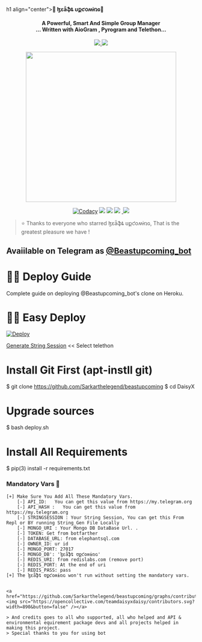
h1 align="center"><b>🦋 ɮɛǟֆȶ ʊքƈօʍɨռɢ🦋️ </b></h1>

<h4 align="center">A Powerful, Smart And Simple Group Manager <br> ... Written with AioGram , Pyrogram and Telethon...</h4>
<p align='center'>
  <a href="https://www.python.org/" alt="made-with-python"> <img src="https://img.shields.io/badge/Made%20with-Python-1f425f.svg?style=flat-square&logo=python&color=blue" /> </a>
  <a href="https://github.com/Sarkarthelegend/beastupcoming/graphs/commit-activity" alt="Maintenance"> <img src="https://img.shields.io/badge/Maintained%3F-yes-green.svg?style=flat-square" /> </a>
</p>

<p align="center"><a href="https://t.me/DaisySupport_Official"><img src="https://telegra.ph/file/23448c98735bd81df47e7.jpg" width="400"></a></p>
<p align="center">
    <a href="https://app.codacy.com/manual/Sarkarthelegend/Beastupcoming/dashboard"> <img src="https://img.shields.io/codacy/grade/4d58f2a402b54aed8a7d95f7add45a81?color=brightgreen&logo=codacy&logoColor=green&style=for-the-badge" alt="Codacy" /></a>
    <a href="https://github.com/Sarkarthelegend/beastupcoming"> <img src="https://img.shields.io/github/repo-size/Sarkarthelegend/Beastupcoming?color=orange&logo=github&logoColor=green&style=for-the-badge" /></a>
    <a href="https://github.com/teamdaisyx/daisyx/commits/inukaasith"> <img src="https://img.shields.io/github/last-commit/teamdaisyx/daisyx?color=brown&logo=github&logoColor=green&style=for-the-badge" /></a>
    <a href="https://github.com/Sarkarthelegend/beastupcoming/issues"> <img src="https://img.shields.io/github/issues/teamdaisyx/daisyx?color=blueviolet&logo=github&logoColor=green&style=for-the-badge" /></a>
    <a href="https://github.com/Sarkarthelegend/beastupcoming/network/members"> <img   
    <a href="https://pypi.org/project/Telethon/"> <img src="https://img.shields.io/pypi/v/telethon?color=yellow&label=telethon&logo=python&logoColor=green&style=for-the-badge" /></a>
</p>

> ⭐️ Thanks to everyone who starred ɮɛǟֆȶ ʊքƈօʍɨռɢ, That is the greatest pleasure we have !

## Avaiilable on Telegram as [@Beastupcoming_bot](https://t.me/Beastupcoming_bot)

# 🧙‍♀️ Deploy Guide
Complete guide on deploying @Beastupcoming_bot's clone on Heroku.





# 🏃‍♂️ Easy Deploy 
[![Deploy](https://www.herokucdn.com/deploy/button.svg)](https://heroku.com/deploy?template=https://github.com/Sarkarthelegend/Beastupcoming.git)

[Generate String Session](https://replit.com/@SpEcHiDe/GenerateStringSession)  << Select telethon


# Install Git First (apt-instll git)
$ git clone https://github.com/Sarkarthelegend/beastupcoming
$ cd DaisyX
# Upgrade sources
$ bash deploy.sh
# Install All Requirements 
$ pip(3) install -r requirements.txt


### Mandatory Vars 📒
```
[+] Make Sure You Add All These Mandatory Vars. 
    [-] API_ID:   You can get this value from https://my.telegram.org
    [-] API_HASH :   You can get this value from https://my.telegram.org
    [-] STRINGSESSION : Your String Session, You can get this From Repl or BY running String_Gen File Locally
    [-] MONGO_URI : Your Mongo DB DataBase Url. .
    [-] TOKEN: Get from botfarther
    [-] DATABASE_URL: from elephantsql.com
    [-] OWNER_ID: ur id
    [-] MONGO_PORT: 27017
    [-] MONGO_DB': 'ɮɛǟֆȶ ʊքƈօʍɨռɢ'
    [-] REDIS_URI: from redislabs.com (remove port)
    [-] REDIS_PORT: At the end of uri
    [-] REDIS_PASS: pass
[+] The ɮɛǟֆȶ ʊքƈօʍɨռɢ won't run without setting the mandatory vars.


<a href="https://github.com/Sarkarthelegend/beastupcoming/graphs/contributors"><img src="https://opencollective.com/teamdaisyxdaisy/contributors.svg?width=890&button=false" /></a>

> And credits goes to all who supported, all who helped and API & environmental equirement package devs and all projects helped in making this project.
> Special thanks to you for using bot
